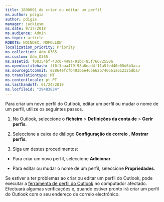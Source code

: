 ```yaml
---
title: 1800001 de criar ou editar um perfil
ms.author: pdigia
author: pdigia
manager: jackiesm
ms.date: 9/17/2018
ms.audience: Admin
ms.topic: article
ROBOTS: NOINDEX, NOFOLLOW
localization_priority: Priority
ms.collection: Adm_O365
ms.custom: Adm_O365
ms.assetid: f08354bf-43c0-449a-91bc-85f76672550a
ms.openlocfilehash: ff0f3aaa479f98a8ead4f11a5fed40e05d6b3aca
ms.sourcegitcommit: e2864efcfb493b6e46b662b746661a61232bdba7
ms.translationtype: MT
ms.contentlocale: pt-PT
ms.lasthandoff: 01/24/2019
ms.locfileid: "29483824"
---
```

Para criar um novo perfil do Outlook, editar um perfil ou mudar o nome de um perfil, utilize os seguintes passos.
  
1. No Outlook, seleccione o **ficheiro** \> **Definições da conta de** \> **Gerir perfis**.
    
2. Seleccione a caixa de diálogo **Configuração de correio** , **Mostrar perfis**.
    
3. Siga um destes procedimentos:
    
  - Para criar um novo perfil, seleccione **Adicionar**.
    
  - Para editar ou mudar o nome de um perfil, seleccione **Propriedades**.
    
Se estiver a ter problemas ao criar ou editar um perfil do Outlook, pode executar a [ferramenta de perfil do Outlook](https://aka.ms/SaRA-OutlookSetupProfile) no computador afectado. Efectuará algumas verificações e, quando estiver pronto irá criar um perfil do Outlook com o seu endereço de correio electrónico. 
  

